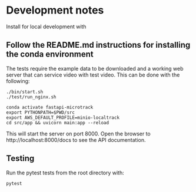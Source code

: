 # Development notes
 
Install for local development with

## Follow the README.md instructions for installing the conda environment

The tests require the example data to be downloaded and a working web server that
can service video with test video. This can be done with the following:

```shell
./bin/start.sh
./test/run_nginx.sh
```

```shell
conda activate fastapi-microtrack
export PYTHONPATH=$PWD/src
export AWS_DEFAULT_PROFILE=minio-localtrack
cd src/app && uvicorn main:app --reload
```
 
This will start the server on port 8000. Open the browser to http://localhost:8000/docs to see the API documentation.
 
## Testing

Run the pytest tests from the root directory with:

```shell
pytest
```

